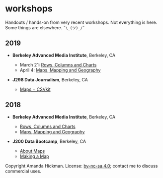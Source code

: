 workshops
=========

Handouts / hands-on from very recent workshops. Not everything is here. Some things are elsewhere. `¯\_(ツ)_/¯`


## 2019

+ **Berkeley Advanced Media Institute**, Berkeley, CA
  + March 21: [Rows, Columns and Charts](2019/advanced_media_institute/charts.html)
  + April 4: [Maps, Mapping and Geography](2019/advanced_media_institute/maps.html)

+ **J298 Data Journalism**, Berkeley, CA
  + [Maps + CSVkit](2019/j298)


## 2018

+ **Berkeley Advanced Media Institute**, Berkeley, CA
  + [Rows, Columns and Charts](2018/advanced_media_institute/charts.html)
  + [Maps, Mapping and Geography](2018/advanced_media_institute/maps.html)

+ **J200 Data Bootcamp**, Berkeley, CA
  + [About Maps](2018/j200/maps.html)
  + [Making a Map](2018/j200/maps_handson.html)

Copyright Amanda Hickman. License: [by-nc-sa 4.0](http://creativecommons.org/licenses/by-nc-sa/4.0/); contact me to discuss commercial uses.

